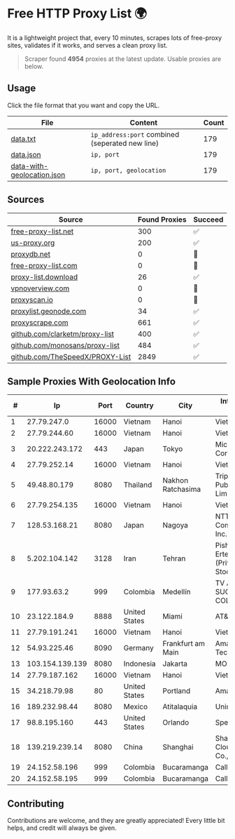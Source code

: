 
# Free HTTP Proxy List 🌍

It is a lightweight project that, every 10 minutes, scrapes lots of free-proxy sites, validates if it works, and serves a clean proxy list.


> Scraper found **4954** proxies at the latest update. Usable proxies are below.

## Usage

Click the file format that you want and copy the URL.


|File|Content|Count|
|----|-------|-----|
|[data.txt](https://raw.githubusercontent.com/themiralay/Proxy-List-World/master/data.txt)|`ip_address:port` combined (seperated new line)|179|
|[data.json](https://raw.githubusercontent.com/themiralay/Proxy-List-World/master/data.json)|`ip, port`|179|
|[data-with-geolocation.json](https://raw.githubusercontent.com/themiralay/Proxy-List-World/master/data-with-geolocation.json)|`ip, port, geolocation`|179|

## Sources

|Source|Found Proxies|Succeed|
|------|-------------|-------|
|[free-proxy-list.net](https://free-proxy-list.net)|300|✅|
|[us-proxy.org](https://www.us-proxy.org)|200|✅|
|[proxydb.net](http://proxydb.net)|0|🚫|
|[free-proxy-list.com](https://free-proxy-list.com/?page=&port=&type%5B%5D=http&type%5B%5D=https&up_time=0&search=Search)|0|🚫|
|[proxy-list.download](https://www.proxy-list.download/HTTP)|26|✅|
|[vpnoverview.com](https://vpnoverview.com/privacy/anonymous-browsing/free-proxy-servers)|0|🚫|
|[proxyscan.io](https://www.proxyscan.io)|0|🚫|
|[proxylist.geonode.com](https://proxylist.geonode.com/api/proxy-list?limit=300&page=1&sort_by=lastChecked&sort_type=desc&protocols=http,https)|34|✅|
|[proxyscrape.com](https://api.proxyscrape.com/v2/?request=displayproxies&protocol=http&timeout=10000&country=all&ssl=all&anonymity=all)|661|✅|
|[github.com/clarketm/proxy-list](https://raw.githubusercontent.com/clarketm/proxy-list/master/proxy-list-raw.txt)|400|✅|
|[github.com/monosans/proxy-list](https://raw.githubusercontent.com/monosans/proxy-list/main/proxies/http.txt)|484|✅|
|[github.com/TheSpeedX/PROXY-List](https://raw.githubusercontent.com/TheSpeedX/PROXY-List/master/http.txt)|2849|✅|


## Sample Proxies With Geolocation Info

|#|Ip|Port|Country|City|Internet Service Provider|
|-|--|----|-------|----|-------------------------|
|1|27.79.247.0|16000|Vietnam|Hanoi|Viettel Corporation|
|2|27.79.244.60|16000|Vietnam|Hanoi|Viettel Corporation|
|3|20.222.243.172|443|Japan|Tokyo|Microsoft Corporation|
|4|27.79.252.14|16000|Vietnam|Hanoi|Viettel Corporation|
|5|49.48.80.179|8080|Thailand|Nakhon Ratchasima|Triple T Broadband Public Company Limited|
|6|27.79.254.135|16000|Vietnam|Hanoi|Viettel Corporation|
|7|128.53.168.21|8080|Japan|Nagoya|NTT PC Communications, Inc.|
|8|5.202.104.142|3128|Iran|Tehran|Pishgaman Toseeh Ertebatat Company (Private Joint Stock)|
|9|177.93.63.2|999|Colombia|Medellín|TV AZTECA SUCURSAL COLOMBIA|
|10|23.122.184.9|8888|United States|Miami|AT&T Services, Inc.|
|11|27.79.191.241|16000|Vietnam|Hanoi|Viettel Corporation|
|12|54.93.225.46|8090|Germany|Frankfurt am Main|Amazon Technologies Inc.|
|13|103.154.139.139|8080|Indonesia|Jakarta|MORATELINDONAP|
|14|27.79.187.162|16000|Vietnam|Hanoi|Viettel Corporation|
|15|34.218.79.98|80|United States|Portland|Amazon.com, Inc.|
|16|189.232.98.44|8080|Mexico|Atitalaquia|Uninet S.A. de C.V.|
|17|98.8.195.160|443|United States|Orlando|Spectrum|
|18|139.219.239.14|8080|China|Shanghai|Shanghai Blue Cloud Technology Co., Ltd|
|19|24.152.58.196|999|Colombia|Bucaramanga|Calltopbx S.A.S.|
|20|24.152.58.195|999|Colombia|Bucaramanga|Calltopbx S.A.S.|



## Contributing

Contributions are welcome, and they are greatly appreciated! Every
little bit helps, and credit will always be given.

